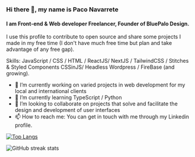 ### Hi there 👋, my name is Paco Navarrete
#### I am Front-end & Web developer Freelancer, Founder of BluePalo Design.
I use this profile to contribute to open source and share some projects I made in my free time (I don't have much free time but plan and take advantage of any free gap).

Skills: JavaScript / CSS / HTML / ReactJS/ NextJS / TailwindCSS / Stitches & Styled Components CSSinJS/ Headless Wordpress / FireBase (and growing).

- 🔭 I’m currently working on varied projects in web development for my local and international clients 
- 🌱 I’m currently learning TypeScript / Python 
- 👯 I’m looking to collaborate on projects that solve and facilitate the design and development of user interfaces 
- 📫 How to reach me: You can get in touch with me through my Linkedin profile. 

[![Top Langs](https://github-readme-stats.vercel.app/api/top-langs/?username=PacoNavarrete)](https://github.com/anuraghazra/github-readme-stats)

![GitHub streak stats](https://streak-stats.demolab.com/?user=PacoNavarrete)  

